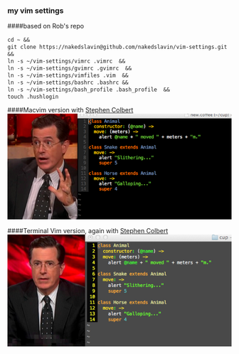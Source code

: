 ### my vim settings
####based on Rob's repo

```shell
cd ~ && 
git clone https://nakedslavin@github.com/nakedslavin/vim-settings.git &&
ln -s ~/vim-settings/vimrc .vimrc  &&
ln -s ~/vim-settings/gvimrc .gvimrc  &&
ln -s ~/vim-settings/vimfiles .vim  &&
ln -s ~/vim-settings/bashrc .bashrc &&
ln -s ~/vim-settings/bash_profile .bash_profile  &&
touch .hushlogin
```

####Macvim version with [Stephen Colbert][0]
<img src="https://github.com/nakedslavin/vim-settings/raw/master/images/macvim.jpg" />


####Terminal Vim version, again with [Stephen Colbert][0]
<img src="https://github.com/nakedslavin/vim-settings/raw/master/images/vim_terminal.jpg" />


[0]: http://en.wikipedia.org/wiki/Stephen_Colbert